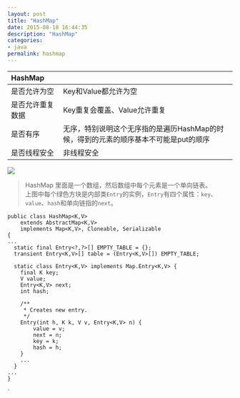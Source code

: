 ```yaml
---
layout: post
title: "HashMap"
date: 2015-08-18 16:44:35
description: "HashMap"
categories:
- java
permalink: hashmap
---
```


|HashMap|&nbsp;|
|:--|:--|
|是否允许为空|Key和Value都允许为空|
|是否允许重复数据|Key重复会覆盖、Value允许重复|
|是否有序|无序，特别说明这个无序指的是遍历HashMap的时候，得到的元素的顺序基本不可能是put的顺序|
|是否线程安全|非线程安全|

![](/assets/img/hashmap.jpg)

> HashMap 里面是一个数组，然后数组中每个元素是一个单向链表。  
上图中每个绿色方块是内部类`Entry`的实例，`Entry`有四个属性：`key`、`value`、`hash`和单向链指的`next`。

```vim
public class HashMap<K,V>
    extends AbstractMap<K,V>
    implements Map<K,V>, Cloneable, Serializable
{
...
  static final Entry<?,?>[] EMPTY_TABLE = {};
  transient Entry<K,V>[] table = (Entry<K,V>[]) EMPTY_TABLE;
  
  static class Entry<K,V> implements Map.Entry<K,V> {
    final K key;
    V value;
    Entry<K,V> next;
    int hash;

    /**
     * Creates new entry.
     */
    Entry(int h, K k, V v, Entry<K,V> n) {
        value = v;
        next = n;
        key = k;
        hash = h;
    }
    ...
  }
...
}
```
`
